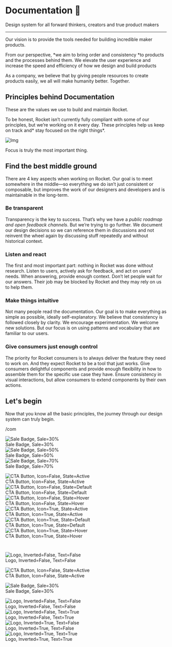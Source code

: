 
# Documentation 🚀

Design system for all forward thinkers, creators and true product makers

---

Our vision is to provide the tools needed for building incredible maker products.

From our perspective, *we aim to bring order and consistency *to products and the processes behind them. We elevate the user experience and increase the speed and efficiency of how we design and build products

As a company, we believe that by giving people resources to create products easily, we all will make humanity better. Together.

## Principles behind Documentation

These are the values we use to build and maintain Rocket.

To be honest, Rocket isn’t currently fully compliant with some of our principles, but we’re working on it every day. These principles help us keep on track and* stay focused on the right things*.

![Img](https://studio-assets.supernova.io/design-systems/14533/9289758a-6300-472a-bbc6-a57098081abf.jpeg)

Focus is truly the most important thing.

## Find the best middle ground

There are 4 key aspects when working on Rocket. Our goal is to meet somewhere in the middle—so everything we do isn’t just consistent or composable, but improves the work of our designers and developers and is maintainable in the long-term.

### Be transparent

Transparency is the key to success. That’s why we have a *public roadmap and open feedback channels*. But we’re trying to go further. We document our design decisions so we can reference them in discussions and not reinvent the wheel again by discussing stuff repeatedly and without historical context.

### Listen and react

The first and most important part: nothing in Rocket was done without research. Listen to users, actively ask for feedback, and act on users’ needs. When answering, provide enough context. Don’t let people wait for our answers. Their job may be blocked by Rocket and they may rely on us to help them.

### Make things intuitive

Not many people read the documentation. Our goal is to make everything as simple as possible, ideally self-explanatory. We believe that consistency is followed closely by clarity. We encourage experimentation. We welcome new solutions. But our focus is on using patterns and vocabulary that are familiar to our users.

### Give consumers just enough control

The priority for Rocket consumers is to always deliver the feature they need to work on. And they expect Rocket to be a tool that just works. Give consumers delightful components and provide enough flexibility in how to assemble them for the specific use case they have. Ensure consistency in visual interactions, but allow consumers to extend components by their own actions.

## Let's begin

Now that you know all the basic principles, the journey through our design system can truly begin.

/com

  
![Sale Badge, Sale=30%](https://studio-assets.supernova.io/design-systems/14533/64849331-4940-41da-807e-98fc3212df95.png)  
Sale Badge, Sale=30%  
![Sale Badge, Sale=50%](https://studio-assets.supernova.io/design-systems/14533/82ae3967-4223-4a99-9bbb-be99c1fd3bb5.png)  
Sale Badge, Sale=50%  
![Sale Badge, Sale=70%](https://studio-assets.supernova.io/design-systems/14533/2a7e5194-6a0a-493f-90cd-64c2cfce3772.png)  
Sale Badge, Sale=70%  


  
![CTA Button, Icon=False, State=Active](https://studio-assets.supernova.io/design-systems/14533/55b88f43-575b-4782-a667-12022a27117b.png)  
CTA Button, Icon=False, State=Active  
![CTA Button, Icon=False, State=Default](https://studio-assets.supernova.io/design-systems/14533/9ecedbaa-a00f-4050-b433-40a8e01bbef4.png)  
CTA Button, Icon=False, State=Default  
![CTA Button, Icon=False, State=Hover](https://studio-assets.supernova.io/design-systems/14533/832ccda0-b938-403b-8bc7-69b1c33c90da.png)  
CTA Button, Icon=False, State=Hover  
![CTA Button, Icon=True, State=Active](https://studio-assets.supernova.io/design-systems/14533/48235ce9-72a6-417e-b59a-ddbf51adaa76.png)  
CTA Button, Icon=True, State=Active  
![CTA Button, Icon=True, State=Default](https://studio-assets.supernova.io/design-systems/14533/63bfe2a0-51bb-484e-9e99-e4819666c643.png)  
CTA Button, Icon=True, State=Default  
![CTA Button, Icon=True, State=Hover](https://studio-assets.supernova.io/design-systems/14533/a3229f21-fa4b-4fbf-be75-954199b5d418.png)  
CTA Button, Icon=True, State=Hover  


```javascript  
  
```

  
![Logo, Inverted=False, Text=False](https://studio-assets.supernova.io/design-systems/14533/68de909e-e465-4678-912b-466a7412fe5a.png)  
Logo, Inverted=False, Text=False  


  
  


  
![CTA Button, Icon=False, State=Active](https://studio-assets.supernova.io/design-systems/14533/55b88f43-575b-4782-a667-12022a27117b.png)  
CTA Button, Icon=False, State=Active  


  
![Sale Badge, Sale=30%](https://studio-assets.supernova.io/design-systems/14533/64849331-4940-41da-807e-98fc3212df95.png)  
Sale Badge, Sale=30%  


  
![Logo, Inverted=False, Text=False](https://studio-assets.supernova.io/design-systems/14533/68de909e-e465-4678-912b-466a7412fe5a.png)  
Logo, Inverted=False, Text=False  
![Logo, Inverted=False, Text=True](https://studio-assets.supernova.io/design-systems/14533/294b9521-ff03-4bf3-83ed-39daa23908d4.png)  
Logo, Inverted=False, Text=True  
![Logo, Inverted=True, Text=False](https://studio-assets.supernova.io/design-systems/14533/4e62331e-bda5-457d-af79-d4e514195632.png)  
Logo, Inverted=True, Text=False  
![Logo, Inverted=True, Text=True](https://studio-assets.supernova.io/design-systems/14533/aeff088e-0f96-4b13-b49d-fa6bad672bec.png)  
Logo, Inverted=True, Text=True  
